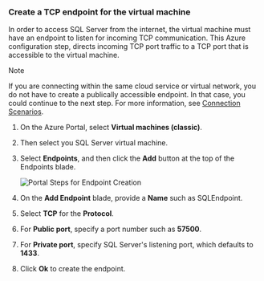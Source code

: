 ### <a name="create-a-tcp-endpoint-for-the-virtual-machine"></a>Create a TCP endpoint for the virtual machine
In order to access SQL Server from the internet, the virtual machine must have an endpoint to listen for incoming TCP communication. This Azure configuration step, directs incoming TCP port traffic to a TCP port that is accessible to the virtual machine.

> [!NOTE]
> If you are connecting within the same cloud service or virtual network, you do not have to create a publically accessible endpoint. In that case, you could continue to the next step. For more information, see [Connection Scenarios](../articles/virtual-machines/windows/sqlclassic/virtual-machines-windows-classic-sql-connect.md#connection-scenarios).
> 
> 

1. On the Azure Portal, select **Virtual machines (classic)**.
2. Then select you SQL Server virtual machine.
3. Select **Endpoints**, and then click the **Add** button at the top of the Endpoints blade.
   
    ![Portal Steps for Endpoint Creation](https://docstestmedia1.blob.core.windows.net/azure-media/includes/media/virtual-machines-sql-server-connection-steps/portal-endpoint-creation.png)
4. On the **Add Endpoint** blade, provide a **Name** such as SQLEndpoint.
5. Select **TCP** for the **Protocol**.
6. For **Public port**, specify a port number such as **57500**.
7. For **Private port**, specify SQL Server's listening port, which defaults to **1433**.
8. Click **Ok** to create the endpoint.


